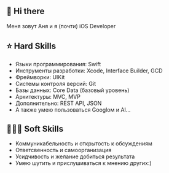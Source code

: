 ## 👋 Hi there 

Меня зовут Аня и я (почти) iOS Developer

## ⭐ Hard Skills
- Языки программирования: Swift
- Инструменты разработки: Xcode, Interface Builder, GCD
- Фреймворки: UIKit
- Системы контроля версий: Git
- Базы данных: Core Data (базовый уровень)
- Архитектуры: MVC, MVP
- Дополнительно: REST API, JSON
- А также умею пользоваться Googloм и AI...

## 🙋🏼‍♀️ Soft Skills
- Коммуникабельность и открытость к обсуждениям
- Ответсвенность и самоорганизация
- Усидчивость и желание добиться результата
- Умею шутить и прислушиваться к мнению других:) 

  

<!--
**andemiina/andemiina** is a ✨ _special_ ✨ repository because its `README.md` (this file) appears on your GitHub profile.

Here are some ideas to get you started:

- 🔭 I’m currently working on ...
- 🌱 I’m currently learning ...
- 👯 I’m looking to collaborate on ...
- 🤔 I’m looking for help with ...
- 💬 Ask me about ...
- 📫 How to reach me: ...
- 😄 Pronouns: ...
- ⚡ Fun fact: ...
-->
